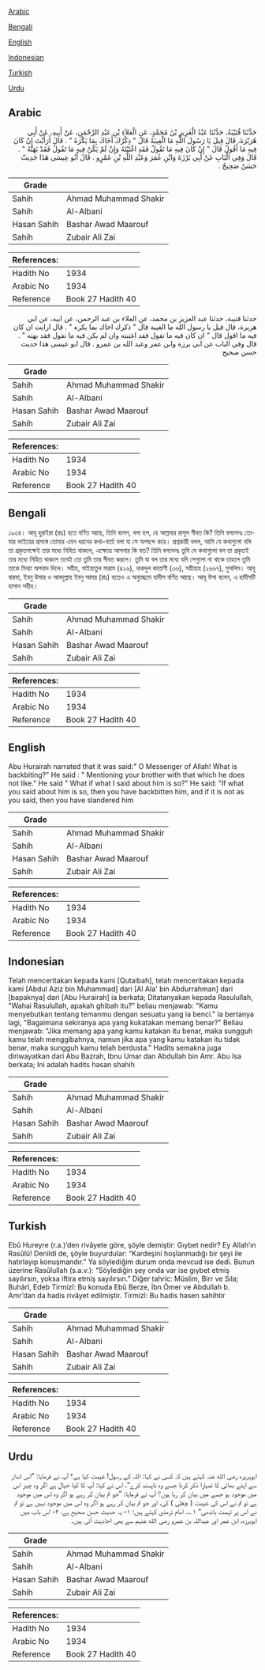 [Arabic](#arabic)

[Bengali](#bengali)

[English](#english)

[Indonesian](#indonesian)

[Turkish](#turkish)

[Urdu](#urdu)

## Arabic


<div dir="rtl" lang="ar" style={{fontSize:'larger',backgroundColor:'#f8f9fa',padding:20}}>
حَدَّثَنَا قُتَيْبَةُ، حَدَّثَنَا عَبْدُ الْعَزِيزِ بْنُ مُحَمَّدٍ، عَنِ الْعَلاَءِ بْنِ عَبْدِ الرَّحْمَنِ، عَنْ أَبِيهِ، عَنْ أَبِي هُرَيْرَةَ، قَالَ قِيلَ يَا رَسُولَ اللَّهِ مَا الْغِيبَةُ قَالَ ‏"‏ ذِكْرُكَ أَخَاكَ بِمَا يَكْرَهُ ‏"‏ ‏.‏ قَالَ أَرَأَيْتَ إِنْ كَانَ فِيهِ مَا أَقُولُ قَالَ ‏"‏ إِنْ كَانَ فِيهِ مَا تَقُولُ فَقَدِ اغْتَبْتَهُ وَإِنْ لَمْ يَكُنْ فِيهِ مَا تَقُولُ فَقَدْ بَهَتَّهُ ‏"‏ ‏.‏ قَالَ وَفِي الْبَابِ عَنْ أَبِي بَرْزَةَ وَابْنِ عُمَرَ وَعَبْدِ اللَّهِ بْنِ عَمْرٍو ‏.‏ قَالَ أَبُو عِيسَى هَذَا حَدِيثٌ حَسَنٌ صَحِيحٌ ‏.‏
</div>
<div style={{backgroundColor:'#f8f9fa',padding:20, marginBottom: 10}}><table> <thead> <tr> <th>Grade</th> <th></th> </tr> </thead> <tbody> <tr><td>Sahih</td><td>Ahmad Muhammad Shakir</td></tr><tr><td>Sahih</td><td>Al-Albani</td></tr><tr><td>Hasan Sahih</td><td>Bashar Awad Maarouf</td></tr><tr><td>Sahih</td><td>Zubair Ali Zai</td></tr></tbody></table><table> <thead> <tr> <th>References:</th> <th></th> </tr> </thead> <tbody><tr><td>Hadith No</td><td>1934</td></tr><tr><td>Arabic No</td><td>1934</td></tr><tr><td>Reference</td><td>Book 27 Hadith 40</td></tr></tbody></table></div>


<div dir="rtl" lang="ar" style={{fontSize:'larger',backgroundColor:'#f8f9fa',padding:20}}>
حدثنا قتيبة، حدثنا عبد العزيز بن محمد، عن العلاء بن عبد الرحمن، عن ابيه، عن ابي هريرة، قال قيل يا رسول الله ما الغيبة قال " ذكرك اخاك بما يكره " . قال ارايت ان كان فيه ما اقول قال " ان كان فيه ما تقول فقد اغتبته وان لم يكن فيه ما تقول فقد بهته " . قال وفي الباب عن ابي برزة وابن عمر وعبد الله بن عمرو . قال ابو عيسى هذا حديث حسن صحيح
</div>
<div style={{backgroundColor:'#f8f9fa',padding:20, marginBottom: 10}}><table> <thead> <tr> <th>Grade</th> <th></th> </tr> </thead> <tbody> <tr><td>Sahih</td><td>Ahmad Muhammad Shakir</td></tr><tr><td>Sahih</td><td>Al-Albani</td></tr><tr><td>Hasan Sahih</td><td>Bashar Awad Maarouf</td></tr><tr><td>Sahih</td><td>Zubair Ali Zai</td></tr></tbody></table><table> <thead> <tr> <th>References:</th> <th></th> </tr> </thead> <tbody><tr><td>Hadith No</td><td>1934</td></tr><tr><td>Arabic No</td><td>1934</td></tr><tr><td>Reference</td><td>Book 27 Hadith 40</td></tr></tbody></table></div>

## Bengali


<div dir="ltr" lang="bn" style={{fontSize:'larger',backgroundColor:'#f8f9fa',padding:20}}>
১৯৩৪। আবূ হুরাইরা (রাঃ) হতে বর্ণিত আছে, তিনি বলেন, বলা হল, হে আল্লাহর রাসূল গীবত কি? তিনি বললেনঃ তোমার ভাইয়ের প্রসঙ্গে তোমার এমন ধরনের কথা-বার্তা বলা যা সে অপছন্দ করে। প্রশ্নকারী বলল, আমি যে কথাগুলো বলি তা প্রকৃতপক্ষেই তার মধ্যে নিহিত থাকলে, এক্ষেত্রে আপনার কি মত? তিনি বললেনঃ তুমি যে কথাগুলো বল তা প্রকৃতই তার মধ্যে নিহিত থাকলে তবেই তো তুমি তার গীবত করলে। তুমি যা বল তার মধ্যে যদি সেগুলো না থাকে তাহলে তুমি তাকে মিথ্যা অপবাদ দিলে। সহীহ, গাইয়াতুল মারাম (৪২৬), নাকদুল কাত্তাণী (৩৬), সহীহাহ (২৬৬৭), মুসলিম। আবূ বারযা, ইবনু উমার ও আবদুল্লাহ ইবনু আমর (রাঃ) হতেও এ অনুচ্ছেদে হাদীস বর্ণিত আছে। আবূ ঈসা বলেন, এ হাদীসটি হাসান সহীহ।
</div>
<div style={{backgroundColor:'#f8f9fa',padding:20, marginBottom: 10}}><table> <thead> <tr> <th>Grade</th> <th></th> </tr> </thead> <tbody> <tr><td>Sahih</td><td>Ahmad Muhammad Shakir</td></tr><tr><td>Sahih</td><td>Al-Albani</td></tr><tr><td>Hasan Sahih</td><td>Bashar Awad Maarouf</td></tr><tr><td>Sahih</td><td>Zubair Ali Zai</td></tr></tbody></table><table> <thead> <tr> <th>References:</th> <th></th> </tr> </thead> <tbody><tr><td>Hadith No</td><td>1934</td></tr><tr><td>Arabic No</td><td>1934</td></tr><tr><td>Reference</td><td>Book 27 Hadith 40</td></tr></tbody></table></div>

## English


<div dir="ltr" lang="en" style={{fontSize:'larger',backgroundColor:'#f8f9fa',padding:20}}>
Abu Hurairah narrated that it was said:" O Messenger of Allah! What is backbiting?" He said : " Mentioning your brother with that which he does not like." He said " What if what I said about him is so?" He said: "If what you said about him is so, then you have backbitten him, and if it is not as you said, then you have slandered him
</div>
<div style={{backgroundColor:'#f8f9fa',padding:20, marginBottom: 10}}><table> <thead> <tr> <th>Grade</th> <th></th> </tr> </thead> <tbody> <tr><td>Sahih</td><td>Ahmad Muhammad Shakir</td></tr><tr><td>Sahih</td><td>Al-Albani</td></tr><tr><td>Hasan Sahih</td><td>Bashar Awad Maarouf</td></tr><tr><td>Sahih</td><td>Zubair Ali Zai</td></tr></tbody></table><table> <thead> <tr> <th>References:</th> <th></th> </tr> </thead> <tbody><tr><td>Hadith No</td><td>1934</td></tr><tr><td>Arabic No</td><td>1934</td></tr><tr><td>Reference</td><td>Book 27 Hadith 40</td></tr></tbody></table></div>

## Indonesian


<div dir="ltr" lang="id" style={{fontSize:'larger',backgroundColor:'#f8f9fa',padding:20}}>
Telah menceritakan kepada kami [Qutaibah], telah menceritakan kepada kami [Abdul Aziz bin Muhammad] dari [Al Ala' bin Abdurrahman] dari [bapaknya] dari [Abu Hurairah] ia berkata; Ditatanyakan kepada Rasulullah, "Wahai Rasulullah, apakah ghibah itu?" beliau menjawab: "Kamu menyebutkan tentang temanmu dengan sesuatu yang ia benci." Ia bertanya lagi, "Bagaimana sekiranya apa yang kukatakan memang benar?" Beliau menjawab: "Jika memang apa yang kamu katakan itu benar, maka sungguh kamu telah menggibahnya, namun jika apa yang kamu katakan itu tidak benar, maka sungguh kamu telah berdusta." Hadits semakna juga diriwayatkan dari Abu Bazrah, Ibnu Umar dan Abdullah bin Amr. Abu Isa berkata; Ini adalah hadits hasan shahih
</div>
<div style={{backgroundColor:'#f8f9fa',padding:20, marginBottom: 10}}><table> <thead> <tr> <th>Grade</th> <th></th> </tr> </thead> <tbody> <tr><td>Sahih</td><td>Ahmad Muhammad Shakir</td></tr><tr><td>Sahih</td><td>Al-Albani</td></tr><tr><td>Hasan Sahih</td><td>Bashar Awad Maarouf</td></tr><tr><td>Sahih</td><td>Zubair Ali Zai</td></tr></tbody></table><table> <thead> <tr> <th>References:</th> <th></th> </tr> </thead> <tbody><tr><td>Hadith No</td><td>1934</td></tr><tr><td>Arabic No</td><td>1934</td></tr><tr><td>Reference</td><td>Book 27 Hadith 40</td></tr></tbody></table></div>

## Turkish


<div dir="ltr" lang="tr" style={{fontSize:'larger',backgroundColor:'#f8f9fa',padding:20}}>
Ebû Hureyre (r.a.)’den rivâyete göre, şöyle demiştir: Gıybet nedir? Ey Allah’ın Rasûlü! Denildi de, şöyle buyurdular: “Kardeşini hoşlanmadığı bir şeyi ile hatırlayıp konuşmandır.” Ya söylediğim durum onda mevcud ise dedi. Bunun üzerine Rasûlullah (s.a.v.): “Söylediğin şey onda var ise gıybet etmiş sayılırsın, yoksa iftira etmiş sayılırsın.” Diğer tahric: Müslim, Birr ve Sıla; Buhârî, Edeb Tirmizî: Bu konuda Ebû Berze, İbn Ömer ve Abdullah b. Amr’dan da hadis rivâyet edilmiştir. Tirmizî: Bu hadis hasen sahihtir
</div>
<div style={{backgroundColor:'#f8f9fa',padding:20, marginBottom: 10}}><table> <thead> <tr> <th>Grade</th> <th></th> </tr> </thead> <tbody> <tr><td>Sahih</td><td>Ahmad Muhammad Shakir</td></tr><tr><td>Sahih</td><td>Al-Albani</td></tr><tr><td>Hasan Sahih</td><td>Bashar Awad Maarouf</td></tr><tr><td>Sahih</td><td>Zubair Ali Zai</td></tr></tbody></table><table> <thead> <tr> <th>References:</th> <th></th> </tr> </thead> <tbody><tr><td>Hadith No</td><td>1934</td></tr><tr><td>Arabic No</td><td>1934</td></tr><tr><td>Reference</td><td>Book 27 Hadith 40</td></tr></tbody></table></div>

## Urdu


<div dir="rtl" lang="ur" style={{fontSize:'larger',backgroundColor:'#f8f9fa',padding:20}}>
ابوہریرہ رضی الله عنہ کہتے ہیں کہ کسی نے کہا: اللہ کے رسول! غیبت کیا ہے؟ آپ نے فرمایا: ”اس انداز سے اپنے بھائی کا تمہارا ذکر کرنا جسے وہ ناپسند کرے“، اس نے کہا: آپ کا کیا خیال ہے اگر وہ چیز اس میں موجود ہو جسے میں بیان کر رہا ہوں؟ آپ نے فرمایا: ”جو تم بیان کر رہے ہو اگر وہ اس میں موجود ہے تو تم نے اس کی غیبت ( چغلی ) کی، اور جو تم بیان کر رہے ہو اگر وہ اس میں موجود نہیں ہے تو تم نے اس پر تہمت باندھی“ ۱؎۔ امام ترمذی کہتے ہیں: ۱- یہ حدیث حسن صحیح ہے، ۲- اس باب میں ابوبرزہ، ابن عمر اور عبداللہ بن عمرو رضی الله عنہم سے بھی احادیث آئی ہیں۔
</div>
<div style={{backgroundColor:'#f8f9fa',padding:20, marginBottom: 10}}><table> <thead> <tr> <th>Grade</th> <th></th> </tr> </thead> <tbody> <tr><td>Sahih</td><td>Ahmad Muhammad Shakir</td></tr><tr><td>Sahih</td><td>Al-Albani</td></tr><tr><td>Hasan Sahih</td><td>Bashar Awad Maarouf</td></tr><tr><td>Sahih</td><td>Zubair Ali Zai</td></tr></tbody></table><table> <thead> <tr> <th>References:</th> <th></th> </tr> </thead> <tbody><tr><td>Hadith No</td><td>1934</td></tr><tr><td>Arabic No</td><td>1934</td></tr><tr><td>Reference</td><td>Book 27 Hadith 40</td></tr></tbody></table></div>